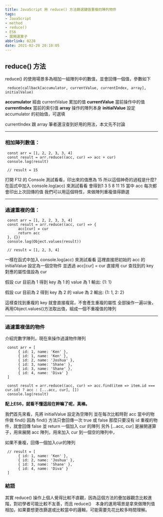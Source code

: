 ```yaml
---
title: JavaScript 用 reduce() 方法篩選鍵值重複的陣列物件
tags: 
- JavaScript 
- method
- reduce()
- ES6
- 展開運算子
abbrlink: 0228
date: 2021-02-28 20:10:05
---
```




 ## reduce() 方法

reduce() 的使用場景多為相加一組陣列中的數值，並會回傳一個值，參數如下

     reduce(callback[accumulator, currentValue, currentIndex, array], initialValue)

**accumulator** 經由 currentValue 累加的值
**currentValue** 當前操作中的值
**currentIndex** 當前的索引值
**array** 操作的陣列本身
**initialValue** 設定 accumulator 的初始值，可選填

currentIndex 跟 array 筆者還沒查到好用的用法，本文先不討論

---


### 相加陣列數值：

     const arr = [1, 2, 2, 3, 3, 4]
     const result = arr.reduce((acc, cur) => acc + cur)
     console.log(result)

     // result = 15

打開 F12 的 Console 測試看看，印出來的值應為 15
所以這個神奇的過程是什麼?
在函式中加入 console.log(acc) 來測試看看
會得到1 3 5 8 11 15
當中 acc 每次都會印出上次回傳的值
我們可以用這個特性，來做陣列重複值得篩選


---

### 過濾重複的值：

     const arr = [1, 2, 2, 3, 3, 4]
     const result = arr.reduce((acc, cur) => {
          acc[cur] = cur
          return acc
     }, {})
     console.log(Object.values(result))

     // result = [1, 2, 3, 4]

一樣在函式中加入 console.log(acc) 來測試看看
這裡直接把初始的 acc 的 initialValue 設定為一個空物件
並透過 acc[cur] = cur 直接用 cur 查找到的 key 對應的屬性值設為 cur 

假設 cur 目前為 1
得到 key 為 1 的 value 為 1
輸出: {1: 1}

假設 cur 目前為 2
得到 key 為 2 的 value 為 2
輸出: {1: 1, 2: 2}

這樣查找到重複的 key 就會直接複寫，不會產生重複的屬性
全部操作一遍以後，再用Object.values()方法取出值，組成一個不重複值的陣列

---

### 過濾重複值的物件

介紹完數字陣列，現在來操作過濾物件陣列

     const arr = [
          { id: 1, name: 'Ken' },
          { id: 1, name: 'Ken' },
          { id: 2, name: 'Joshua' },
          { id: 3, name: 'Shane' },
          { id: 3, name: 'Shane' },
          { id: 4, name: 'Diva' }
     ]

     const result = arr.reduce((acc, cur) => acc.find(item => item.id === cur.id) ? acc : [...acc, cur], [])
     console.log(result)


**配上ES6，就看不懂這段在幹嘛了呢，真棒。**

我們首先來看，先將 initialValue 設定為空陣列
並在每次比較時對 acc 當中的物件做 find()
因為 find() 方法只會回傳一次 true 或 false
那麼只要沒有 id 重複的物件，就會回傳 false 並 return 一個加入 cur 的陣列
另外 [...acc, cur] 是展開運算子，用來展開 acc 陣列，用來加入 cur 到一個空的陣列中，

如果不重複，回傳一個加入cur的陣列

     // result = [
          { id: 1, name: 'Ken' },
          { id: 2, name: 'Joshua' },
          { id: 3, name: 'Shane' },
          { id: 4, name: 'Diva' }
     ]


### 結語

其實 reduce() 操作上個人覺得比較不直觀，因為這個方法的疊加器觀念比較進階，對初學者可能比較不友善，而且 reduce()　本身的運用場景是拿來做陣列值相加，如果要想更改篩選或比較當中的邏輯，可能需要先花比較多時間理解。
